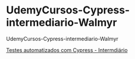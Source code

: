 # UdemyCursos-Cypress-intermediario-Walmyr
 UdemyCursos-Cypress-intermediario-Walmyr


[Testes automatizados com Cypress - Intermdiário](https://github.com/wlsf82/cypress-intermediario-v2)
